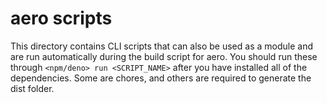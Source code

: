 # aero scripts

This directory contains CLI scripts that can also be used as a module and are run automatically during the build script for aero. You should run these through `<npm/deno> run <SCRIPT_NAME>` after you have installed all of the dependencies. Some are chores, and others are required to generate the dist folder.